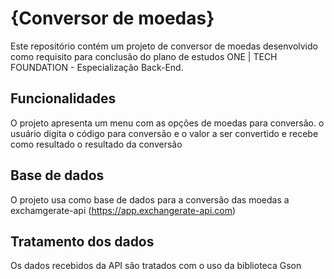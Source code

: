 # {Conversor de moedas}

Este repositório contém um projeto de conversor de moedas desenvolvido como requisito para conclusão do plano de estudos ONE | TECH FOUNDATION - Especialização Back-End.

## Funcionalidades
O projeto apresenta um menu com as opções de moedas para conversão.
o usuário digita o código para conversão e o valor a ser convertido e recebe como resultado o resultado da conversão

## Base de dados
O projeto usa como base de dados para a conversão das moedas a exchamgerate-api (https://app.exchangerate-api.com) 

## Tratamento dos dados
Os dados recebidos da API são tratados com o uso da biblioteca Gson
